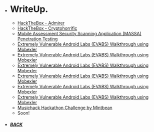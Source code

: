 *  # WriteUp.

   - [HackTheBox - Admirer](https://github.com/Hackplayers/hackthebox-writeups/blob/master/machines/Admirer/HTB-Admirer_AE13.pdf)
   - [HackTheBox - Cryptohorrific](https://github.com/Ap0k4L1p5/hackthebox-writeups/blob/master/challenges/mobile/HTB-Cryptohorrific_AE13.pdf)
   - [Mobile Assessment Security Scanning Application (MASSA) Penetration Testing](/ms.html)
   - [Extremely Vulnerable Android Labs (EVABS) Walkthrough using Mobexler](/Ap0k4L1p5.github.io/blob/master/_content/EVABS_walkthrough_AE13.pdf)
   - [Extremely Vulnerable Android Labs (EVABS) Walkthrough using Mobexler](/Ap0k4L1p5.github.io/_content/EVABS_walkthrough_AE13.pdf)
   - [Extremely Vulnerable Android Labs (EVABS) Walkthrough using Mobexler](https://Ap0k4L1p5.github.io/blob/master/_content/EVABS_walkthrough_AE13.pdf)
   - [Extremely Vulnerable Android Labs (EVABS) Walkthrough using Mobexler](https://Ap0k4L1p5.github.io/_content/EVABS_walkthrough_AE13.pdf)
   - [Extremely Vulnerable Android Labs (EVABS) Walkthrough using Mobexler](https://raw.githubusercontent.com/Ap0k4L1p5.github.io/blob/master/_content/EVABS_walkthrough_AE13.pdf)
   - [Extremely Vulnerable Android Labs (EVABS) Walkthrough using Mobexler](https://raw.githubusercontent.com/Ap0k4L1p5.github.io/_content/EVABS_walkthrough_AE13.pdf)
   - [Musichack Hackathon Challenge by Mintbean](/content/pages/musichack/index.html)
   - Soon!
*  ##### [BACK](/index.html "Back to Homepage")
